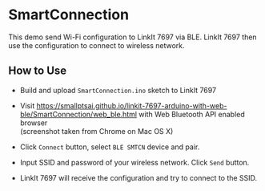 # SmartConnection

This demo send Wi-Fi configuration to LinkIt 7697 via BLE. LinkIt 7697 then use the configuration to connect to wireless network.

## How to Use

* Build and upload `SmartConnection.ino` sketch to LinkIt 7697

* Visit https://smallptsai.github.io/linkit-7697-arduino-with-web-ble/SmartConnection/web_ble.html with Web Bluetooth API enabled browser <br>(screenshot taken from Chrome on Mac OS X)
  
* Click `Connect` button, select `BLE SMTCN` device and pair.
  
* Input SSID and password of your wireless network. Click `Send` button.

* LinkIt 7697 will receive the configuration and try to connect to the SSID.

